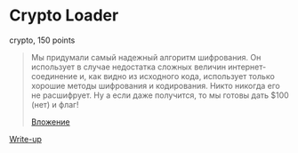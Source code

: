 # Crypto Loader

crypto, 150 points

> Мы придумали самый надежный алгоритм шифрования. Он использует
> в случае недостатка сложных величин интернет-соединение и, как 
> видно из исходного кода, использует только хорошие методы 
> шифрования и кодирования. Никто никогда его не расшифрует. Ну а 
> если даже получится, то мы готовы дать $100 (нет) и флаг!
> 
> [Вложение](https://gist.github.com/nsychev/462653c07391bd50dfe948ddfc42806b)

[Write-up](WRITEUP.md)
